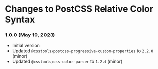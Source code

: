 # Changes to PostCSS Relative Color Syntax

### 1.0.0 (May 19, 2023)

- Initial version
- Updated `@csstools/postcss-progressive-custom-properties` to `2.2.0` (minor)
- Updated `@csstools/css-color-parser` to `1.2.0` (minor)


